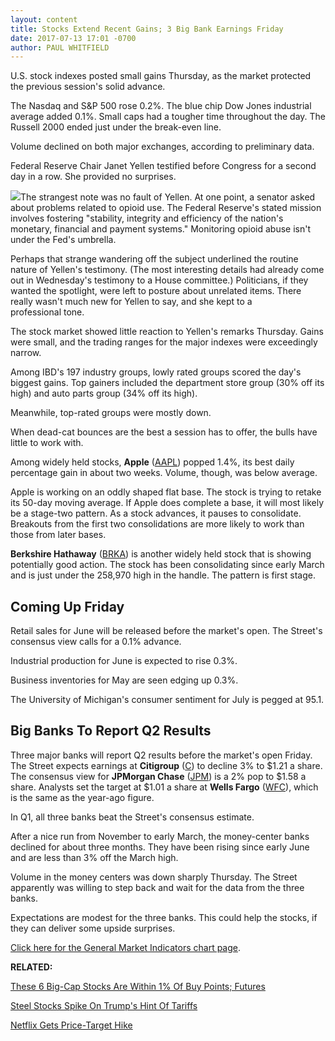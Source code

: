 ```yaml
---
layout: content
title: Stocks Extend Recent Gains; 3 Big Bank Earnings Friday
date: 2017-07-13 17:01 -0700
author: PAUL WHITFIELD
---
```






U.S. stock indexes posted small gains Thursday, as the market protected the previous session's solid advance.




The Nasdaq and S&P 500 rose 0.2%. The blue chip Dow Jones industrial average added 0.1%. Small caps had a tougher time throughout the day. The Russell 2000 ended just under the break-even line.


Volume declined on both major exchanges, according to preliminary data.


Federal Reserve Chair Janet Yellen testified before Congress for a second day in a row. She provided no surprises.


![](https://www.investors.com/wp-content/uploads/2017/07/MP071317.png)The strangest note was no fault of Yellen. At one point, a senator asked about problems related to opioid use. The Federal Reserve's stated mission involves fostering "stability, integrity and efficiency of the nation's monetary, financial and payment systems." Monitoring opioid abuse isn't under the Fed's umbrella.


Perhaps that strange wandering off the subject underlined the routine nature of Yellen's testimony. (The most interesting details had already come out in Wednesday's testimony to a House committee.) Politicians, if they wanted the spotlight, were left to posture about unrelated items. There really wasn't much new for Yellen to say, and she kept to a professional tone.


The stock market showed little reaction to Yellen's remarks Thursday. Gains were small, and the trading ranges for the major indexes were exceedingly narrow.


Among IBD's 197 industry groups, lowly rated groups scored the day's biggest gains. Top gainers included the department store group (30% off its high) and auto parts group (34% off its high).


Meanwhile, top-rated groups were mostly down.


When dead-cat bounces are the best a session has to offer, the bulls have little to work with.



Among widely held stocks, **Apple** ([AAPL](https://research.investors.com/quote.aspx?symbol=AAPL)) popped 1.4%, its best daily percentage gain in about two weeks. Volume, though, was below average.


Apple is working on an oddly shaped flat base. The stock is trying to retake its 50-day moving average. If Apple does complete a base, it will most likely be a stage-two pattern. As a stock advances, it pauses to consolidate. Breakouts from the first two consolidations are more likely to work than those from later bases.



**Berkshire Hathaway** ([BRKA](https://research.investors.com/quote.aspx?symbol=BRKA)) is another widely held stock that is showing potentially good action. The stock has been consolidating since early March and is just under the 258,970 high in the handle. The pattern is first stage.


Coming Up Friday
----------------


Retail sales for June will be released before the market's open. The Street's consensus view calls for a 0.1% advance.


Industrial production for June is expected to rise 0.3%.


Business inventories for May are seen edging up 0.3%.


The University of Michigan's consumer sentiment for July is pegged at 95.1.


Big Banks To Report Q2 Results
------------------------------


Three major banks will report Q2 results before the market's open Friday. The Street expects earnings at **Citigroup** ([C](https://research.investors.com/quote.aspx?symbol=C)) to decline 3% to $1.21 a share. The consensus view for **JPMorgan Chase** ([JPM](https://research.investors.com/quote.aspx?symbol=JPM)) is a 2% pop to $1.58 a share. Analysts set the target at $1.01 a share at **Wells Fargo** ([WFC](https://research.investors.com/quote.aspx?symbol=WFC)), which is the same as the year-ago figure.


In Q1, all three banks beat the Street's consensus estimate.


After a nice run from November to early March, the money-center banks declined for about three months. They have been rising since early June and are less than 3% off the March high.


Volume in the money centers was down sharply Thursday. The Street apparently was willing to step back and wait for the data from the three banks.


Expectations are modest for the three banks. This could help the stocks, if they can deliver some upside surprises.


[Click here for the General Market Indicators chart page](https://www.investors.com/wp-content/uploads/2017/07/IBD1307152714GMI.pdf).


**RELATED:**


[These 6 Big-Cap Stocks Are Within 1% Of Buy Points; Futures](https://www.investors.com/market-trend/stock-market-today/these-6-big-cap-stocks-are-within-1-of-buy-points/)


[Steel Stocks Spike On Trump's Hint Of Tariffs](https://www.investors.com/news/steel-stocks-spike-as-trump-said-to-consider-quotas-and-tariffs/)


[Netflix Gets Price-Target Hike](https://www.investors.com/news/technology/click/netflix-earnings-power-underappreciated-gets-price-target-hike/)




